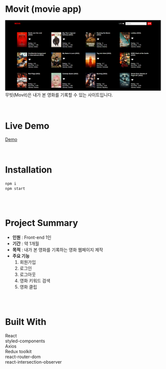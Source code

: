 # Movit (movie app)
<img src=public/MovitDemoImg.png><br/>
무빗(Movit)은 내가 본 영화를 기록할 수 있는 사이트입니다.
<br/><br/><br/>

# Live Demo

[Demo](https://react-movie-app-three-pink.vercel.app/)
<br/><br/><br/>

# Installation

```
npm i
npm start
```

<br/><br/>

# Project Summary

- <strong>인원</strong> : Front-end 1인
- <strong>기간</strong> : 약 1개월
- <strong>목적</strong> : 내가 본 영화를 기록하는 영화 웹페이지 제작
- <strong>주요 기능</strong> <br/>
  1. 회원가입<br/>
  2. 로그인<br/>
  3. 로그아웃<br/>
  4. 영화 키워드 검색<br/>
  5. 영화 클립<br/>

<br/><br/>

# Built With

React
<br/>
styled-components
<br/>
Axios
<br/>
Redux toolkit
<br/>
react-router-dom
<br/>
react-intersection-observer
<br/><br/>
